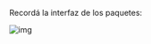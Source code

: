 Recordá la interfaz de los paquetes: 

<!--
@startuml
interface Paquete {
   boolean puedeSerEntregadoPor(mensajero)
}
@enduml
-->

![img](http://plantuml.com/plantuml/png/1S6n3O0m30J0FbDyIGQXZyG4XZm817OmJeNOdRjTWxxAGXIvEuDu4u3PxAGeMcVbH1yrd9jKA-R3HNtae5jEtmy0)